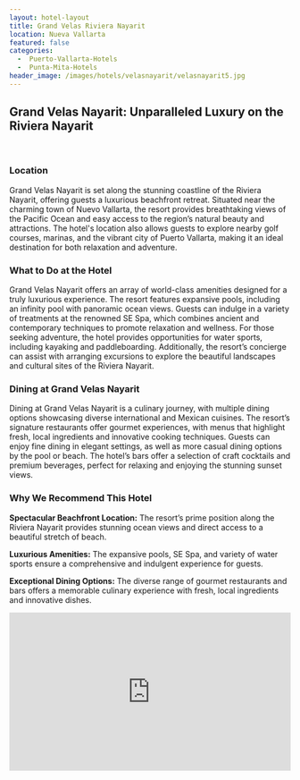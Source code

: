 ```yaml
---
layout: hotel-layout
title: Grand Velas Riviera Nayarit
location: Nueva Vallarta
featured: false
categories:
  -  Puerto-Vallarta-Hotels
  -  Punta-Mita-Hotels
header_image: /images/hotels/velasnayarit/velasnayarit5.jpg
---
```

## Grand Velas Nayarit: Unparalleled Luxury on the Riviera Nayarit

&nbsp;

### Location
Grand Velas Nayarit is set along the stunning coastline of the Riviera Nayarit, offering guests a luxurious beachfront retreat. Situated near the charming town of Nuevo Vallarta, the resort provides breathtaking views of the Pacific Ocean and easy access to the region’s natural beauty and attractions. The hotel's location also allows guests to explore nearby golf courses, marinas, and the vibrant city of Puerto Vallarta, making it an ideal destination for both relaxation and adventure.

### What to Do at the Hotel
Grand Velas Nayarit offers an array of world-class amenities designed for a truly luxurious experience. The resort features expansive pools, including an infinity pool with panoramic ocean views. Guests can indulge in a variety of treatments at the renowned SE Spa, which combines ancient and contemporary techniques to promote relaxation and wellness. For those seeking adventure, the hotel provides opportunities for water sports, including kayaking and paddleboarding. Additionally, the resort’s concierge can assist with arranging excursions to explore the beautiful landscapes and cultural sites of the Riviera Nayarit.

### Dining at Grand Velas Nayarit
Dining at Grand Velas Nayarit is a culinary journey, with multiple dining options showcasing diverse international and Mexican cuisines. The resort’s signature restaurants offer gourmet experiences, with menus that highlight fresh, local ingredients and innovative cooking techniques. Guests can enjoy fine dining in elegant settings, as well as more casual dining options by the pool or beach. The hotel’s bars offer a selection of craft cocktails and premium beverages, perfect for relaxing and enjoying the stunning sunset views.

### Why We Recommend This Hotel
**Spectacular Beachfront Location:** The resort’s prime position along the Riviera Nayarit provides stunning ocean views and direct access to a beautiful stretch of beach.&nbsp;

**Luxurious Amenities:** The expansive pools, SE Spa, and variety of water sports ensure a comprehensive and indulgent experience for guests.&nbsp;

**Exceptional Dining Options:** The diverse range of gourmet restaurants and bars offers a memorable culinary experience with fresh, local ingredients and innovative dishes.&nbsp;


<style>.embed-container { position: relative; padding-bottom: 56.25%; height: 0; overflow: hidden; max-width: 100%; } .embed-container iframe, .embed-container object, .embed-container embed { position: absolute; top: 0; left: 0; width: 100%; height: 100%; }</style><div class='embed-container'><iframe src='https://www.youtube.com/embed/TzTSeP8sZnY' frameborder='0' allowfullscreen></iframe></div>